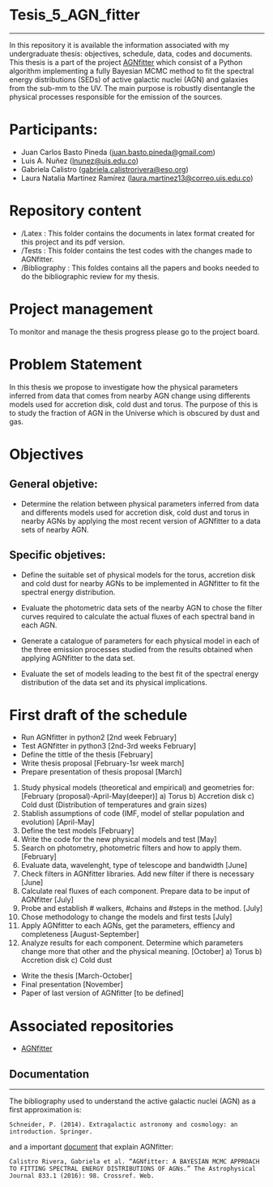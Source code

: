 # Tesis_5_AGN_fitter
---------------------

In this repository it is available the information associated with my undergraduate thesis: objectives, schedule, data, codes and documents. This thesis is a part of the project [AGNfitter](https://github.com/GabrielaCR/AGNfitter) which consist of a Python algorithm implementing a fully Bayesian MCMC method to fit the spectral energy distributions (SEDs) of active galactic nuclei (AGN) and galaxies from the sub-mm to the UV. The main purpose is robustly disentangle the physical processes responsible for the emission of the sources.

# Participants:

  * Juan Carlos Basto Pineda (juan.basto.pineda@gmail.com)
  * Luis A. Nuñez (lnunez@uis.edu.co)
  * Gabriela Calistro (gabriela.calistrorivera@eso.org)
  * Laura Natalia Martínez Ramírez (laura.martinez13@correo.uis.edu.co)
  
# Repository content

  * /Latex : This folder contains the documents in latex format created for this project and its pdf version.
  * /Tests : This folder contains the test codes with the changes made to AGNfitter.
  * /Bibliography : This foldes contains all the papers and books needed to do the bibliographic review for my thesis.
  
# Project management

To monitor and manage the thesis progress please go to the project board.


# Problem Statement

In this thesis we propose to investigate how the physical parameters inferred from data that comes from nearby AGN change using differents models used for accretion disk, cold dust and torus. The purpose of this is to study the fraction of AGN in the Universe which is obscured by dust and gas.


# Objectives

## General objetive:
 * Determine the relation between physical parameters inferred from data and differents models used for accretion disk, cold dust and torus in nearby AGNs by applying the most recent version of AGNfitter to a data sets of nearby AGN.

## Specific objetives:
 * Define the suitable set of physical models for the torus, accretion disk and cold dust for nearby AGNs to be implemented in AGNfitter to fit the spectral energy distribution.
 
  * Evaluate the photometric data sets of the nearby AGN to chose the filter curves required to calculate the actual fluxes of each spectral band in each AGN.
 
  * Generate a catalogue of parameters for each physical model in each of the three emission processes studied from the results obtained when applying AGNfitter to the data set.
  
  * Evaluate the set of models leading to the best fit of the spectral energy distribution of the data set and its physical implications.
  
  
# First draft of the schedule
 * Run AGNfitter in python2 [2nd week February]
 * Test AGNfitter in python3 [2nd-3rd weeks February]
 * Define the tittle of the thesis [February]
 * Write thesis proposal [February-1sr week march]
 * Prepare presentation of thesis proposal [March]
 1) Study physical models (theoretical and empirical) and geometries for: [February (proposal)-April-May(deeper)]
    a) Torus
    b) Accretion disk
    c) Cold dust (Distribution of temperatures and grain sizes)
 1) Stablish assumptions of code (IMF, model of stellar population and evolution) [April-May]
 1) Define the test models [February]
 1) Write the code for the new physical models and test [May]
 2) Search on photometry, photometric filters and how to apply them. [February]
 2) Evaluate data, wavelenght, type of telescope and bandwidth [June]
 2) Check filters in AGNfitter libraries. Add new filter if there is necessary [June]
 2) Calculate real fluxes of each component. Prepare data to be input of AGNfitter [July]
 3) Probe and establish # walkers, #chains and #steps in the method. [July]
 3) Chose methodology to change the models and first tests [July]
 3) Apply AGNfitter to each AGNs, get the parameters, effiency and completeness [August-September]
 4) Analyze results for each component. Determine which parameters change more that other and the physical meaning. [October]
    a) Torus
    b) Accretion disk
    c) Cold dust
 * Write the thesis [March-October]
 * Final presentation [November]
 * Paper of last version of AGNfitter [to be defined]

# Associated repositories
 
 * [AGNfitter](https://github.com/GabrielaCR/AGNfitter)


## Documentation
----------------

The bibliography used to understand the active galactic nuclei (AGN) as a first approximation is:

`Schneider, P. (2014). Extragalactic astronomy and cosmology: an introduction. Springer.`

and a important [document](https://arxiv.org/abs/1606.05648#) that explain AGNfitter:

`Calistro Rivera, Gabriela et al. “AGNfitter: A BAYESIAN MCMC APPROACH TO FITTING SPECTRAL ENERGY DISTRIBUTIONS OF AGNs.” The Astrophysical Journal 833.1 (2016): 98. Crossref. Web.`
